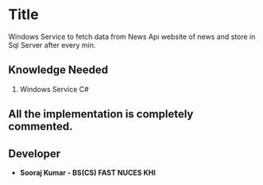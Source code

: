 # Title

Windows Service to fetch data from News Api website of news and store in Sql Server after every min.


## Knowledge Needed

1) Windows Service C#

## All the implementation is completely commented.

## Developer

* **Sooraj Kumar - BS(CS) FAST NUCES KHI** 
